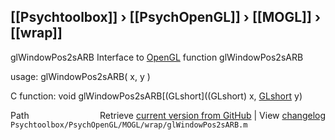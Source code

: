 ## [[Psychtoolbox]] &#8250; [[PsychOpenGL]] &#8250; [[MOGL]] &#8250; [[wrap]]

glWindowPos2sARB  Interface to [OpenGL](OpenGL) function glWindowPos2sARB  
  
usage:  glWindowPos2sARB( x, y )  
  
C function:  void glWindowPos2sARB[(GLshort]((GLshort) x, [GLshort](GLshort) y)  




<div class="code_header" style="text-align:right;">
  <span style="float:left;">Path&nbsp;&nbsp;</span> <span class="counter">Retrieve <a href=
  "https://raw.github.com/Psychtoolbox-3/Psychtoolbox-3/beta/Psychtoolbox/PsychOpenGL/MOGL/wrap/glWindowPos2sARB.m">current version from GitHub</a> | View <a href=
  "https://github.com/Psychtoolbox-3/Psychtoolbox-3/commits/beta/Psychtoolbox/PsychOpenGL/MOGL/wrap/glWindowPos2sARB.m">changelog</a></span>
</div>
<div class="code">
  <code>Psychtoolbox/PsychOpenGL/MOGL/wrap/glWindowPos2sARB.m</code>
</div>

